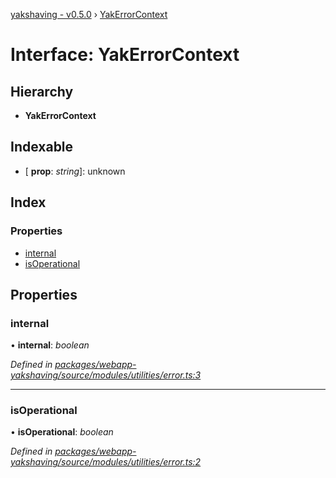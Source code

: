 [yakshaving - v0.5.0](../README.md) › [YakErrorContext](yakerrorcontext.md)

# Interface: YakErrorContext

## Hierarchy

* **YakErrorContext**

## Indexable

* \[ **prop**: *string*\]: unknown

## Index

### Properties

* [internal](yakerrorcontext.md#internal)
* [isOperational](yakerrorcontext.md#isoperational)

## Properties

###  internal

• **internal**: *boolean*

*Defined in [packages/webapp-yakshaving/source/modules/utilities/error.ts:3](https://github.com/d-zone-org/d-zone/blob/cd5a088/packages/webapp-yakshaving/source/modules/utilities/error.ts#L3)*

___

###  isOperational

• **isOperational**: *boolean*

*Defined in [packages/webapp-yakshaving/source/modules/utilities/error.ts:2](https://github.com/d-zone-org/d-zone/blob/cd5a088/packages/webapp-yakshaving/source/modules/utilities/error.ts#L2)*
